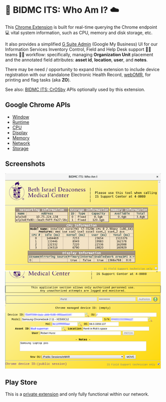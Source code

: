 # 🏥 BIDMC ITS: Who Am I? ☁️
This [Chrome Extension](https://developer.chrome.com/extensions) is built for real-time querying the Chrome endpoint 💻 vital system information, such as CPU, memory and disk storage, etc.

It also provides a simplified [G Suite Admin](https://admin.google.com) (Google My Business) UI for our Information Services Inventory Control, Field and Help Desk support 👨‍💻 teams 👩‍💻 workflow: specifically, managing **Organization Unit** placement and the annotated field attributes: **asset id**, **location**, **user**, and **notes**.

There may be need / opportunity to expand this extension to include device registration with our standalone Electronic Health Record, [webOMR](https://apps.bidmc.org/webomr_training/), for printing and flag tasks (aka **ZO**).

See also: [BIDMC ITS: CrOSby](https://github.com/theflyingape/bidmc-its-crosby) APIs optionally used by this extension.

## Google Chrome APIs
* [Window](https://developer.chrome.com/apps/app.window.html)
* [Runtime](https://developer.chrome.com/apps/app.runtime.html)
* [CPU](https://developer.chrome.com/apps/system_cpu.html)
* [Display](https://developer.chrome.com/apps/system_display.html)
* [Memory](https://developer.chrome.com/apps/system_memory.html)
* [Network](https://developer.chrome.com/apps/system_network.html)
* [Storage](https://developer.chrome.com/apps/system_storage.html)

## Screenshots
![screenshot](./assets/screenshot.png)
![screenshot](./assets/screenshot2.png)

## Play Store
This is a [private extension](https://chrome.google.com/webstore/detail/njjibjhkpfiaeggeapoahigncabpcbap) and only fully functional within our network.
